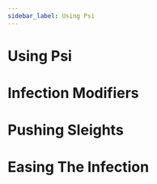 ```yaml
---
sidebar_label: Using Psi
---
```


# Using Psi

# Infection Modifiers

# Pushing Sleights

# Easing The Infection